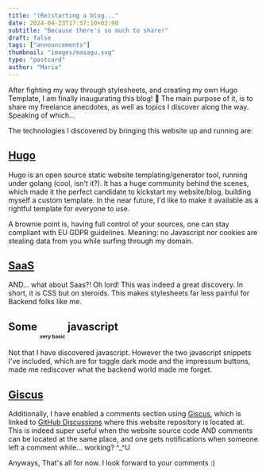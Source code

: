 ```yaml
---
title: "(Re)starting a blog..."
date: 2024-04-23T17:57:10+02:00
subtitle: "Because there's so much to share!"
draft: false
tags: ["announcements"]
thumbnail: "images/masagu.svg"
type: "postcard"
author: "Maria"
---
```


After fighting my way through stylesheets, and creating my own Hugo Template, I am finally inaugurating this blog! 🎉
The main purpose of it, is to share my freelance anecdotes, as well as topics I discover along the way.
Speaking of which...

<!--more-->

The technologies I discovered by bringing this website up and running are:
## [Hugo](https://gohugo.io/)
Hugo is an open source static website templating/generator tool, running under golang (cool, isn't it?).
It has a huge community behind the scenes, which made it the perfect candidate to kickstart my website/blog, building myself a custom template. 
In the near future, I'd like to make it available as a rightful template for everyone to use.

A brownie point is, having full control of your sources, one can stay compliant with EU GDPR guidelines. Meaning: no Javascript nor cookies are stealing data from you while surfing through my domain.

## [SaaS](https://sass-lang.com/)

AND... what about Saas?! Oh lord! This was indeed a great discovery.
In short, it is CSS but on steroids.
This makes stylesheets far less painful for Backend folks like me.

## Some <sub><sub><sub><sub>very basic</sub></sub></sub></sub> javascript

Not that I have discovered javascript.
However the two javascript snippets I've included, which are for toggle dark mode and the impressum buttons, made me rediscover what the backend world made me forget.

## [Giscus](https://github.com/giscus/giscus/)

Additionally, I have enabled a comments section using [Giscus](https://github.com/giscus/giscus/), which is linked to [GitHub Discussions](https://github.com/mariasalcedo/masagu.dev/discussions/categories/blog-discussions) where this website repository is located at.
This is indeed super useful when the website source code AND comments can be located at the same place, and one gets notifications when someone left a comment while... working? ^_^U

Anyways, That's all for now. 
I look forward to your comments :)